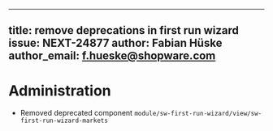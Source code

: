 
---
title: remove deprecations in first run wizard
issue: NEXT-24877
author: Fabian Hüske
author_email: f.hueske@shopware.com
---
# Administration
* Removed deprecated component `module/sw-first-run-wizard/view/sw-first-run-wizard-markets`

